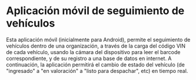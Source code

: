 Aplicación móvil de seguimiento de vehículos
============================================

Esta aplicación móvil (inicialmente para Android), permite el seguimiento de vehículos dentro de una organización, a través de la carga del código VIN de cada vehículo, usando la cámara del dispositivo para leer el barcode correspondiente, y de su registro a una base de datos en internet. A continuación, la aplicación permitirá el cambio de estado del vehículo (de "ingresado" a "en valoración" a "listo para despachar", etc) en tiempo real.

